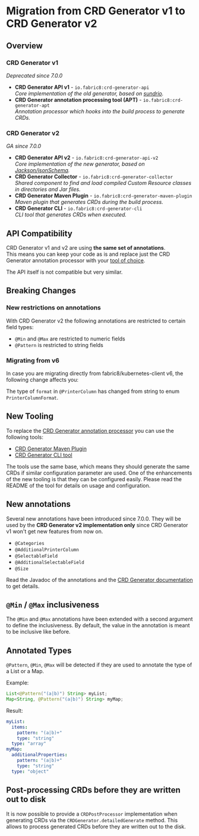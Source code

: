 # Migration from CRD Generator v1 to CRD Generator v2

## Overview

### CRD Generator v1

_Deprecated since 7.0.0_

- **CRD Generator API v1** - `io.fabric8:crd-generator-api`  
  _Core implementation of the old generator, based on [sundrio](https://github.com/sundrio/sundrio)._
- **CRD Generator annotation processing tool (APT)** - `io.fabric8:crd-generator-apt`  
  _Annotation processor which hooks into the build process to generate CRDs._

### CRD Generator v2

_GA since 7.0.0_

- **CRD Generator API v2** - `io.fabric8:crd-generator-api-v2`  
  _Core implementation of the new generator, based
  on [Jackson/jsonSchema](https://github.com/FasterXML/jackson-module-jsonSchema)._
- **CRD Generator Collector** - `io.fabric8:crd-generator-collector`  
  _Shared component to find and load compiled Custom Resource classes in directories and Jar files._
- **CRD Generator Maven Plugin** - `io.fabric8:crd-generator-maven-plugin`   
  _Maven plugin that generates CRDs during the build process._
- **CRD Generator CLI** - `io.fabric8:crd-generator-cli`    
  _CLI tool that generates CRDs when executed._

## API Compatibility

CRD Generator v1 and v2 are using **the same set of annotations**.  
This means you can keep your code as is and replace just the CRD Generator
annotation processor with your [tool of choice](#new-tooling).

The API itself is not compatible but very similar.

## Breaking Changes

### New restrictions on annotations

With CRD Generator v2 the following annotations are restricted to certain field types:

- `@Min` and `@Max` are restricted to numeric fields
- `@Pattern` is restricted to string fields

### Migrating from v6

In case you are migrating directly from fabric8/kubernetes-client v6, the following change affects you:

The type of `format` in `@PrinterColumn` has changed from string to enum `PrinterColumnFormat`.

## New Tooling

To replace the [CRD Generator annotation processor](../crd-generator/apt/README.md) you can use the following tools:

- [CRD Generator Maven Plugin](../crd-generator/maven-plugin/README.md)
- [CRD Generator CLI tool](../crd-generator/cli/README.md)

The tools use the same base, which means they should generate the same CRDs if similar configuration
parameter are used. One of the enhancements of the new tooling is that they can be configured easily.
Please read the README of the tool for details on usage and configuration.

## New annotations

Several new annotations have been introduced since 7.0.0. They will be used by the **CRD Generator v2 implementation only**
since CRD Generator v1 won't get new features from now on.

- `@Categories`
- `@AdditionalPrinterColumn`
- `@SelectableField`
- `@AdditionalSelectableField`
- `@Size`

Read the Javadoc of the annotations and the [CRD Generator documentation](CRD-generator.md) to get details.

## `@Min` / `@Max` inclusiveness

The `@Min` and `@Max` annotations have been extended with a second argument to define the inclusiveness.
By default, the value in the annotation is meant to be inclusive like before.

## Annotated Types

`@Pattern`, `@Min`, `@Max` will be detected if they are used to annotate the type of a List or a Map.

Example:
```java
List<@Pattern("(a|b)") String> myList;
Map<String, @Pattern("(a|b)") String> myMap;
```
Result:
```yaml
myList:
  items:
    pattern: "(a|b)+"
    type: "string"
  type: "array"
myMap:
  additionalProperties:
    pattern: "(a|b)+"
    type: "string"
  type: "object"
```

## Post-processing CRDs before they are written out to disk

It is now possible to provide a `CRDPostProcessor` implementation when generating CRDs via the
`CRDGenerator.detailedGenerate` method. This allows to process generated CRDs before they are written out to the disk.
